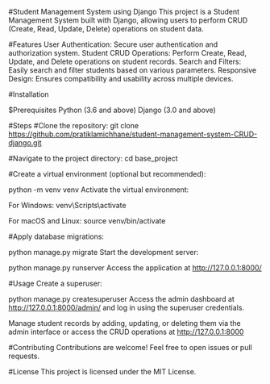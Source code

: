 #Student Management System using Django
This project   is a Student Management System built with Django, allowing users to perform CRUD (Create, Read, Update, Delete) operations on student data.

#Features
User Authentication: Secure user authentication and authorization system.
Student CRUD Operations: Perform Create, Read, Update, and Delete operations on student records.
Search and Filters: Easily search and filter students based on various parameters.
Responsive Design: Ensures compatibility and usability across multiple devices.

#Installation

$Prerequisites
Python (3.6 and above)
Django (3.0 and above)

#Steps
#Clone the repository:
git clone https://github.com/pratiklamichhane/student-management-system-CRUD-django.git

#Navigate to the project directory:
cd base_project

#Create a virtual environment (optional but recommended):

python -m venv venv
Activate the virtual environment:

For Windows:
venv\Scripts\activate

For macOS and Linux:
source venv/bin/activate

#Apply database migrations:

python manage.py migrate
Start the development server:

python manage.py runserver
Access the application at http://127.0.0.1:8000/

#Usage
Create a superuser:

python manage.py createsuperuser
Access the admin dashboard at http://127.0.0.1:8000/admin/ and log in using the superuser credentials.

Manage student records by adding, updating, or deleting them via the admin interface or access the CRUD operations at http://127.0.0.1:8000

#Contributing
Contributions are welcome! Feel free to open issues or pull requests.

#License
This project is licensed under the MIT License.

 
